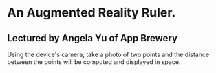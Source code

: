 # An Augmented Reality Ruler. 
## Lectured by Angela Yu of App Brewery

Using the device's camera, take a photo of two points and the distance between the points will be computed and displayed in space.
